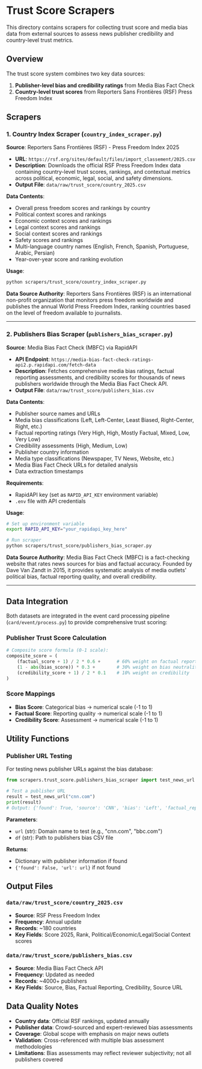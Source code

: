 # Trust Score Scrapers

This directory contains scrapers for collecting trust score and media bias data from external sources to assess news publisher credibility and country-level trust metrics.

## Overview

The trust score system combines two key data sources:
1. **Publisher-level bias and credibility ratings** from Media Bias Fact Check
2. **Country-level trust scores** from Reporters Sans Frontières (RSF) Press Freedom Index

## Scrapers

### 1. Country Index Scraper (`country_index_scraper.py`)

**Source**: Reporters Sans Frontières (RSF) - Press Freedom Index 2025
- **URL**: `https://rsf.org/sites/default/files/import_classement/2025.csv`
- **Description**: Downloads the official RSF Press Freedom Index data containing country-level trust scores, rankings, and contextual metrics across political, economic, legal, social, and safety dimensions.
- **Output File**: `data/raw/trust_score/country_2025.csv`

**Data Contents**:
- Overall press freedom scores and rankings by country
- Political context scores and rankings
- Economic context scores and rankings  
- Legal context scores and rankings
- Social context scores and rankings
- Safety scores and rankings
- Multi-language country names (English, French, Spanish, Portuguese, Arabic, Persian)
- Year-over-year score and ranking evolution

**Usage**:
```bash
python scrapers/trust_score/country_index_scraper.py
```

**Data Source Authority**: 
Reporters Sans Frontières (RSF) is an international non-profit organization that monitors press freedom worldwide and publishes the annual World Press Freedom Index, ranking countries based on the level of freedom available to journalists.

---

### 2. Publishers Bias Scraper (`publishers_bias_scraper.py`)

**Source**: Media Bias Fact Check (MBFC) via RapidAPI
- **API Endpoint**: `https://media-bias-fact-check-ratings-api2.p.rapidapi.com/fetch-data`
- **Description**: Fetches comprehensive media bias ratings, factual reporting assessments, and credibility scores for thousands of news publishers worldwide through the Media Bias Fact Check API.
- **Output File**: `data/raw/trust_score/publishers_bias.csv`

**Data Contents**:
- Publisher source names and URLs
- Media bias classifications (Left, Left-Center, Least Biased, Right-Center, Right, etc.)
- Factual reporting ratings (Very High, High, Mostly Factual, Mixed, Low, Very Low)
- Credibility assessments (High, Medium, Low)
- Publisher country information
- Media type classifications (Newspaper, TV News, Website, etc.)
- Media Bias Fact Check URLs for detailed analysis
- Data extraction timestamps

**Requirements**:
- RapidAPI key (set as `RAPID_API_KEY` environment variable)
- `.env` file with API credentials

**Usage**:
```bash
# Set up environment variable
export RAPID_API_KEY="your_rapidapi_key_here"

# Run scraper
python scrapers/trust_score/publishers_bias_scraper.py
```

**Data Source Authority**:
Media Bias Fact Check (MBFC) is a fact-checking website that rates news sources for bias and factual accuracy. Founded by Dave Van Zandt in 2015, it provides systematic analysis of media outlets' political bias, factual reporting quality, and overall credibility.

---

## Data Integration

Both datasets are integrated in the event card processing pipeline (`card/event/process.py`) to provide comprehensive trust scoring:

### Publisher Trust Score Calculation
```python
# Composite score formula (0-1 scale):
composite_score = (
    (factual_score + 1) / 2 * 0.6 +      # 60% weight on factual reporting
    (1 - abs(bias_score)) * 0.3 +        # 30% weight on bias neutrality  
    (credibility_score + 1) / 2 * 0.1    # 10% weight on credibility
)
```

### Score Mappings
- **Bias Score**: Categorical bias → numerical scale (-1 to 1)
- **Factual Score**: Reporting quality → numerical scale (-1 to 1)  
- **Credibility Score**: Assessment → numerical scale (-1 to 1)

## Utility Functions

### Publisher URL Testing

For testing news publisher URLs against the bias database:

```python
from scrapers.trust_score.publishers_bias_scraper import test_news_url

# Test a publisher URL
result = test_news_url("cnn.com")
print(result)
# Output: {'found': True, 'source': 'CNN', 'bias': 'Left', 'factual_reporting': 'Mostly Factual', 'credibility': 'High', 'country': 'United States'}
```

**Parameters**:
- `url` (str): Domain name to test (e.g., "cnn.com", "bbc.com")
- `df` (str): Path to publishers bias CSV file

**Returns**:
- Dictionary with publisher information if found
- `{'found': False, 'url': url}` if not found

## Output Files

### `data/raw/trust_score/country_2025.csv`
- **Source**: RSF Press Freedom Index
- **Frequency**: Annual update
- **Records**: ~180 countries
- **Key Fields**: Score 2025, Rank, Political/Economic/Legal/Social Context scores

### `data/raw/trust_score/publishers_bias.csv`  
- **Source**: Media Bias Fact Check API
- **Frequency**: Updated as needed
- **Records**: ~4000+ publishers
- **Key Fields**: Source, Bias, Factual Reporting, Credibility, Source URL

## Data Quality Notes

- **Country data**: Official RSF rankings, updated annually
- **Publisher data**: Crowd-sourced and expert-reviewed bias assessments
- **Coverage**: Global scope with emphasis on major news outlets
- **Validation**: Cross-referenced with multiple bias assessment methodologies
- **Limitations**: Bias assessments may reflect reviewer subjectivity; not all publishers covered